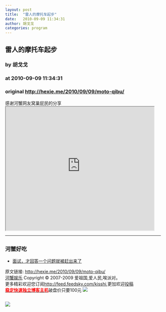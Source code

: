 ```yaml
---
layout: post
title:  "雷人的摩托车起步"
date:   2010-09-09 11:34:31
author: 胡戈戈
categories: program
---
```


## 雷人的摩托车起步
### by 胡戈戈
### at 2010-09-09 11:34:31
### original <http://hexie.me/2010/09/09/moto-qibu/>

<p>感谢河蟹网友窝巢屁民的分享<br> <iframe src="http://reader.googleusercontent.com/reader/embediframe?src=http://player.youku.com/player.php/sid/XMjAxMjExMTU2/v.swf&amp;width=480&amp;height=400" width="480" height="400"></iframe></p><hr><h2><small>河蟹好吃</small></h2><ul><li><a href="http://hexie.me/2009/12/04/mian-shi-3/" rel="bookmark" title="Permanent Link: 面试，才回答一个问题就被赶出来了">面试，才回答一个问题就被赶出来了</a></li></ul><p>原文链接: <a href="http://hexie.me/2010/09/09/moto-qibu/">http://hexie.me/2010/09/09/moto-qibu/</a> <br> <a href="http://hexie.me/">河蟹娱乐</a> Copyright ©   2007-2009 爱祖国,爱人民,唉派对。<br> 更多精彩欢迎您订阅<a href="http://feed.feedsky.com/kisshi">http://feed.feedsky.com/kisshi</a>,更加欢迎<a href="http://hexie.me/delivery/">投稿</a><br> <a href="http://www.gegehost.com/"><strong><font color="red">稳定快速独立博客主机</font></strong></a>破盘价只要100元 <img src="http://img.tongji.linezing.com/922164/tongji.gif"></p><img src="http://www1.feedsky.com/t1/411143922/kisshi/feedsky/s.gif?r=http://hexie.me/2010/09/09/moto-qibu/" border="0" height="0" width="0"><p><a href="http://www1.feedsky.com/r/l/feedsky/kisshi/411143922/art01.html"><img border="0" ismap src="http://www1.feedsky.com/r/i/feedsky/kisshi/411143922/art01.gif"></a></p>